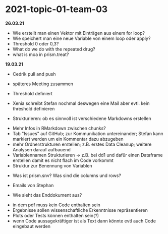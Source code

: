 # 2021-topic-01-team-03

**26.03.21**
- Wie erstellt man einen Vektor mit Einträgen aus einem for loop?
- Wie speichert man eine neue Variable von einem loop oder apply?
- Threshold 0 oder 0,3?
- What do we do with the repeated drug?
- what is moa in prism.treat?

**19.03.21**
- Cedrik pull and push
+ späteres Meeting zusammen

- Threshold definiert
+ Xenia schreibt Stefan nochmal deswegen eine Mail aber evtl. kein threshold definieren 

- Strukturieren: ob es sinnvoll ist verschiedene Markdowns erstellen
+ Mehr Infos in RMarkdown zwischen chunks?
+ Tab "Issues" auf GitHub; zur Kommunikation untereinander; Stefan kann markiert werden um ein Kommentar dazu abzugeben 
+ mehr Ordnerstrukturen erstellen; z.B. erstes Data Cleanup; weitere Analysen darauf aufbauend 
+ Variablennamen Strukturieren -> z.B. bei dd1 und dafür einen Dataframe erstellen damit es nicht flach im Code vorkommt 
+ Struktur zur Benennung von Variablen 

- Was ist prism.snv? Was sind die columns und rows?
- Emails von Stephan

- Wie sieht das Enddokument aus?
+ in dem pdf muss kein Code enthalten sein
+ Ergebnisse sollen wissenschaftliche Erkenntnisse repräsentieren
+ Plots oder Tests können enthalten sein(?)
+ wenn Code aussagekräftiger ist als Text dann könnte evtl auch Code eingebaut werden

